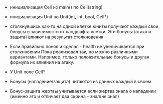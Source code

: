- инициализация Cell из main() по Cell(string)

- инициализация Unit по Unit(int, int, bool, Cell*)

- столкнувшись как-то на одной клетке юниты получают каждый свои бонусы 
  в зависимости от ландшафта клетки.
  Эти бонусы (атака и защита) влияют на результат столкновения

- Если правильно понял и сделал - health не увеличивается при столкновении
  Пока реализовал так, но можно различными вариантами.
  Например, только положительные бонусы и другая формула их влияния на атаку.
  
- У Unit поле Cell*

- Бонусы (нападение/защита) читаются из данных каждый в своем <map>

- Бонус-защита жертвы учитывается если жертва знала о нападении
  (именно это и отличает два скрина - знал/не знал)
